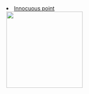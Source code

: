 <!DOCTYPE html>
<html>
<head>
    <title>Anuj Shetty</title>
    <link href='style.css' rel='stylesheet' media='screen'>
</head>
<body>
    <div id='nav-fixed-left'>
    <li> <a href="http://www.google.com" id='hidden'>Innocuous point</a></li>
    </div>
    <div id = 'container'>
    <img src='Dedicated.jpg' width='200px'>
    </div>
</body>
    
</html>
